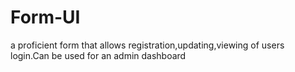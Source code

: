 # Form-UI
a proficient form that allows registration,updating,viewing of users login.Can be used for an admin dashboard
